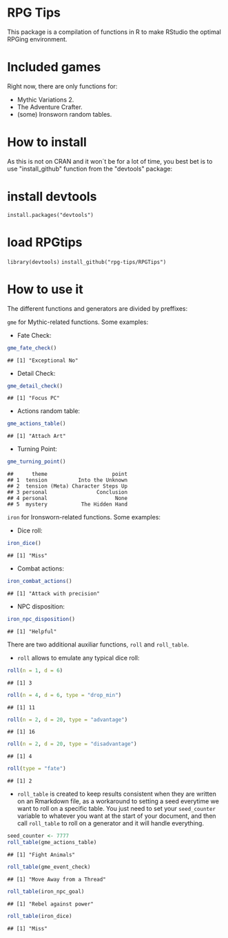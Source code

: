 RPG Tips
================

This package is a compilation of functions in R to make RStudio the optimal RPGing environment.

Included games
==============

Right now, there are only functions for:

-   Mythic Variations 2.
-   The Adventure Crafter.
-   (some) Ironsworn random tables.

How to install
==============

As this is not on CRAN and it won´t be for a lot of time, you best bet is to use "install_github"
function from the "devtools" package:

# install devtools
`install.packages("devtools")`

# load RPGtips
`library(devtools)`
`install_github("rpg-tips/RPGTips")`

How to use it
=============

The different functions and generators are divided by preffixes:

`gme` for Mythic-related functions. Some examples:

-   Fate Check:

``` r
gme_fate_check()
```

    ## [1] "Exceptional No"

-   Detail Check:

``` r
gme_detail_check()
```

    ## [1] "Focus PC"

-   Actions random table:

``` r
gme_actions_table()
```

    ## [1] "Attach Art"

-   Turning Point:

``` r
gme_turning_point()
```

    ##      theme                     point
    ## 1  tension          Into the Unknown
    ## 2  tension (Meta) Character Steps Up
    ## 3 personal                Conclusion
    ## 4 personal                      None
    ## 5  mystery           The Hidden Hand

`iron` for Ironsworn-related functions. Some examples:

-   Dice roll:

``` r
iron_dice()
```

    ## [1] "Miss"

-   Combat actions:

``` r
iron_combat_actions()
```

    ## [1] "Attack with precision"

-   NPC disposition:

``` r
iron_npc_disposition()
```

    ## [1] "Helpful"

There are two additional auxiliar functions, `roll` and `roll_table`.

-   `roll` allows to emulate any typical dice roll:

``` r
roll(n = 1, d = 6)
```

    ## [1] 3

``` r
roll(n = 4, d = 6, type = "drop_min")
```

    ## [1] 11

``` r
roll(n = 2, d = 20, type = "advantage")
```

    ## [1] 16

``` r
roll(n = 2, d = 20, type = "disadvantage")
```

    ## [1] 4

``` r
roll(type = "fate")
```

    ## [1] 2

-   `roll_table` is created to keep results consistent when they are written on an Rmarkdown file, as a workaround to setting a seed everytime we want to roll on a specific table. You just need to set your `seed_counter` variable to whatever you want at the start of your document, and then call `roll_table` to roll on a generator and it will handle everything.

``` r
seed_counter <- 7777
roll_table(gme_actions_table)
```

    ## [1] "Fight Animals"

``` r
roll_table(gme_event_check)
```

    ## [1] "Move Away from a Thread"

``` r
roll_table(iron_npc_goal)
```

    ## [1] "Rebel against power"

``` r
roll_table(iron_dice)
```

    ## [1] "Miss"
